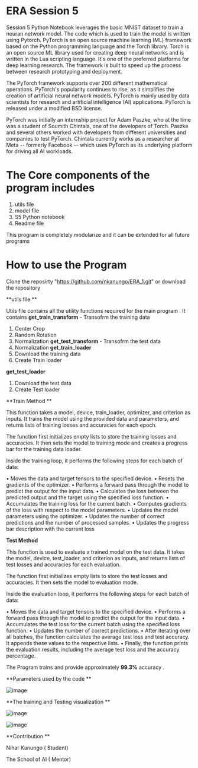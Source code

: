 # ERA Session 5 

Session 5 Python Notebook leverages the basic MNIST dataset to train a neuran network model. The code which is used to train the model is written using Pytorch.
PyTorch is an open source machine learning (ML) framework based on the Python programming language and the Torch library. Torch is an open source ML library used for creating deep neural networks and is written in the Lua scripting language. It's one of the preferred platforms for deep learning research. The framework is built to speed up the process between research prototyping and deployment.

The PyTorch framework supports over 200 different mathematical operations. PyTorch's popularity continues to rise, as it simplifies the creation of artificial neural network models. PyTorch is mainly used by data scientists for research and artificial intelligence (AI) applications. PyTorch is released under a modified BSD license.

PyTorch was initially an internship project for Adam Paszke, who at the time was a student of Soumith Chintala, one of the developers of Torch. Paszke and several others worked with developers from different universities and companies to test PyTorch. Chintala currently works as a researcher at Meta -- formerly Facebook -- which uses PyTorch as its underlying platform for driving all AI workloads.


# The Core components of the program includes 
1. utils file 
2. model file 
3. S5 Python notebook
4. Readme file 

This program is completely modularize and it can be extended for all future programs 

# How to use the Program 
Clone the reposirty "https://github.com/nkanungo/ERA_1.git" or download the repository 

**utils file **

Utils file contains all the utility functions required for the main program . It contains 
  **get_train_transform** - Transofrm the training data 
  1. Center Crop
  2. Random Rotation
  3. Normalization
  **get_test_transform** - Transofrm the test data 
   1. Normalization
**get_train_loader**
1. Download the training data 
2. Create Train loader

**get_test_loader**
1. Download the test data 
2. Create Test loader

**Train Method **

This function takes a model, device, train_loader, optimizer, and criterion as inputs. It trains the model using the provided data and parameters, and returns lists of training losses and accuracies for each epoch.

The function first initializes empty lists to store the training losses and accuracies. It then sets the model to training mode and creates a progress bar for the training data loader.

Inside the training loop, it performs the following steps for each batch of data:

•	Moves the data and target tensors to the specified device.
•	Resets the gradients of the optimizer.
•	Performs a forward pass through the model to predict the output for the input data.
•	Calculates the loss between the predicted output and the target using the specified loss function.
•	Accumulates the training loss for the current batch.
•	Computes gradients of the loss with respect to the model parameters.
•	Updates the model parameters using the optimizer.
•	Updates the number of correct predictions and the number of processed samples.
•	Updates the progress bar description with the current loss

**Test Method**

This function is used to evaluate a trained model on the test data. It takes the model, device, test_loader, and criterion as inputs, and returns lists of test losses and accuracies for each evaluation.

The function first initializes empty lists to store the test losses and accuracies. It then sets the model to evaluation mode.

Inside the evaluation loop, it performs the following steps for each batch of data:

•	Moves the data and target tensors to the specified device.
•	Performs a forward pass through the model to predict the output for the input data.
•	Accumulates the test loss for the current batch using the specified loss function.
•	Updates the number of correct predictions.
•	After iterating over all batches, the function calculates the average test loss and test accuracy. It appends these values to the respective lists.
•	Finally, the function prints the evaluation results, including the average test loss and the accuracy percentage.


The Program trains and provide approximately **99.3%** accuracy .

**Parameters used by the code
**



![image](https://github.com/nkanungo/ERA_1/assets/40553830/ece9af0a-1127-45e7-b832-478af20c5105)



**The training and Testing visualization **



![image](https://github.com/nkanungo/ERA_1/assets/40553830/ec8ccb8b-06e0-4c01-9b05-cac18387551f)

![image](https://github.com/nkanungo/ERA_1/assets/40553830/4804531a-340b-4817-a13b-9fd285d44e63)


**Contribution **

Nihar Kanungo ( Student)

The School of AI ( Mentor)


